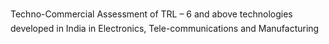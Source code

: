 Techno-Commercial Assessment of TRL – 6 and above technologies developed in India in Electronics, Tele-communications and Manufacturing

